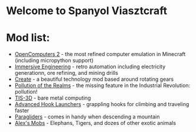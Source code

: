 # Welcome to Spanyol Viasztcraft

# Mod list:
- [OpenComputers 2](https://github.com/fnuecke/oc2) - the most refined computer emulation in Minecraft (including micropython support)
- [Immersive Engineering](https://ftb.fandom.com/wiki/Getting_Started_(Immersive_Engineering)) - retro automation including electricity generationn, ore refining, and mining drills
- [Create](https://github.com/Creators-of-Create/Create/wiki) - a beautiful technology mod based around rotating gears
- [Pollution of the Realms](https://www.curseforge.com/minecraft/mc-mods/pollution-of-the-realms) - the missing feature in the Industrial Revolution: pollution!
- [TIS-3D](https://github.com/MightyPirates/TIS-3D) - bare metal computing
- [Advanced Hook Launchers](https://www.curseforge.com/minecraft/mc-mods/advanced-hook-launchers) - grappling hooks for climbing and traveling faster
- [Paragliders](https://www.curseforge.com/minecraft/mc-mods/paragliders) - comes in handy when descending a mountain
- [Alex's Mobs](https://www.curseforge.com/minecraft/mc-mods/alexs-mobs) - Elephans, Tigers, and dozes of other exotic animals
